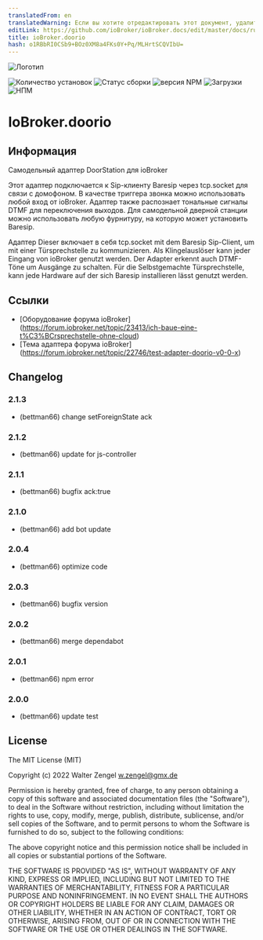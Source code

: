 ```yaml
---
translatedFrom: en
translatedWarning: Если вы хотите отредактировать этот документ, удалите поле «translatedFrom», в противном случае этот документ будет снова автоматически переведен
editLink: https://github.com/ioBroker/ioBroker.docs/edit/master/docs/ru/adapterref/iobroker.doorio/README.md
title: ioBroker.doorio
hash: o1RBbRI0CSb9+BOz0XM8a4FKs0Y+Pq/MLHrtSCQVIbU=
---
```

![Логотип](../../../en/adapterref/iobroker.doorio/admin/doorio.png)

![Количество установок](http://iobroker.live/badges/doorio-stable.svg)
![Статус сборки](https://travis-ci.org/Bettman66/ioBroker.doorio.svg?branch=master)
![версия NPM](http://img.shields.io/npm/v/iobroker.doorio.svg)
![Загрузки](https://img.shields.io/npm/dm/iobroker.doorio.svg)
![НПМ](https://nodei.co/npm/iobroker.doorio.png?downloads=true)

# IoBroker.doorio
## Информация
Самодельный адаптер DoorStation для ioBroker

Этот адаптер подключается к Sip-клиенту Baresip через tcp.socket для связи с домофоном. В качестве триггера звонка можно использовать любой вход от ioBroker.
Адаптер также распознает тональные сигналы DTMF для переключения выходов. Для самодельной дверной станции можно использовать любую фурнитуру, на которую может установить Baresip.

Адаптер Dieser включает в себя tcp.socket mit dem Baresip Sip-Client, um mit einer Türsprechstelle zu kommunizieren. Als Klingelauslöser kann jeder Eingang von ioBroker genutzt werden. Der Adapter erkennt auch DTMF-Töne um Ausgänge zu schalten. Für die Selbstgemachte Türsprechstelle, kann jede Hardware auf der sich Baresip installieren lässt genutzt werden.

## Ссылки
* [Оборудование форума ioBroker] (https://forum.iobroker.net/topic/23413/ich-baue-eine-t%C3%BCrsprechstelle-ohne-cloud)
* [Тема адаптера форума ioBroker] (https://forum.iobroker.net/topic/22746/test-adapter-doorio-v0-0-x)

## Changelog
### 2.1.3
* (bettman66) change setForeignState ack

### 2.1.2
* (bettman66) update for js-controller

### 2.1.1
* (bettman66) bugfix ack:true

### 2.1.0
* (bettman66) add bot update

### 2.0.4
* (bettman66) optimize code

### 2.0.3
* (bettman66) bugfix version

### 2.0.2
* (bettman66) merge dependabot

### 2.0.1
* (bettman66) npm error

### 2.0.0
* (bettman66) update test

## License
The MIT License (MIT)

Copyright (c) 2022 Walter Zengel <w.zengel@gmx.de>

Permission is hereby granted, free of charge, to any person obtaining a copy
of this software and associated documentation files (the "Software"), to deal
in the Software without restriction, including without limitation the rights
to use, copy, modify, merge, publish, distribute, sublicense, and/or sell
copies of the Software, and to permit persons to whom the Software is
furnished to do so, subject to the following conditions:

The above copyright notice and this permission notice shall be included in
all copies or substantial portions of the Software.

THE SOFTWARE IS PROVIDED "AS IS", WITHOUT WARRANTY OF ANY KIND, EXPRESS OR
IMPLIED, INCLUDING BUT NOT LIMITED TO THE WARRANTIES OF MERCHANTABILITY,
FITNESS FOR A PARTICULAR PURPOSE AND NONINFRINGEMENT. IN NO EVENT SHALL THE
AUTHORS OR COPYRIGHT HOLDERS BE LIABLE FOR ANY CLAIM, DAMAGES OR OTHER
LIABILITY, WHETHER IN AN ACTION OF CONTRACT, TORT OR OTHERWISE, ARISING FROM,
OUT OF OR IN CONNECTION WITH THE SOFTWARE OR THE USE OR OTHER DEALINGS IN
THE SOFTWARE.
